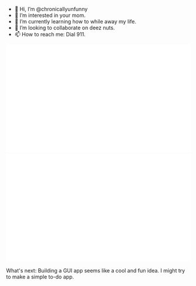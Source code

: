 - 👋 Hi, I’m @chronicallyunfunny
- 👀 I’m interested in your mom.
- 🌱 I’m currently learning how to while away my life.
- 💞️ I’m looking to collaborate on deez nuts.
- 📫 How to reach me: Dial 911.

<img src=https://raw.githubusercontent.com/chronicallyunfunny/github-stats/cb6a3f5f49452915985fbc6ec08a56ec77b95704/generated/overview.svg alt="User overview">

<img src=https://raw.githubusercontent.com/chronicallyunfunny/github-stats/cb6a3f5f49452915985fbc6ec08a56ec77b95704/generated/languages.svg alt="Language statistics">

What's next: Building a GUI app seems like a cool and fun idea. I might try to make a simple to-do app.

